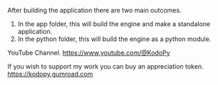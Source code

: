 After building the application there are two main outcomes.
1) In the app folder, this will build the engine and make a standalone application.
2) In the python folder, this will build the engine as a python module.


YouTube Channel.
https://www.youtube.com/@KodoPy

If you wish to support my work you can buy an appreciation token.
https://kodopy.gumroad.com
